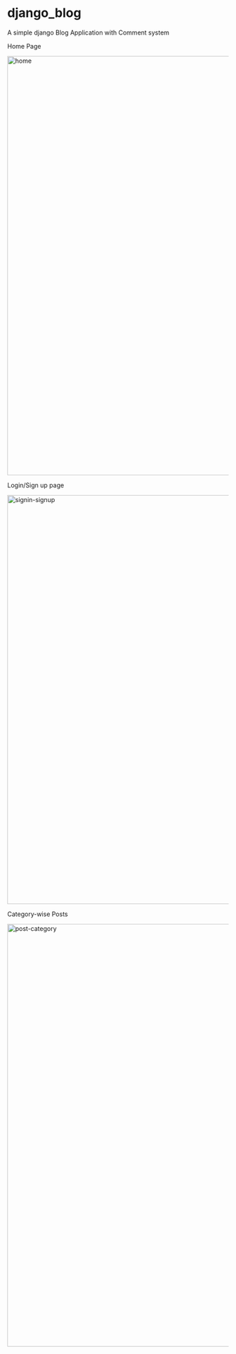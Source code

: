 # django_blog
A simple django Blog Application with Comment system

Home Page

<img width="951" alt="home" src="https://user-images.githubusercontent.com/57876176/149681801-b075bbbc-53fa-462d-972e-a3c322143344.png">


Login/Sign up page

<img width="928" alt="signin-signup" src="https://user-images.githubusercontent.com/57876176/149681859-c3c0e4ac-5d2c-4700-b741-33b4bf60cd77.png">


Category-wise Posts

<img width="959" alt="post-category" src="https://user-images.githubusercontent.com/57876176/149681905-d3c5e161-16ad-49ae-bd49-1b83f8652499.png">

